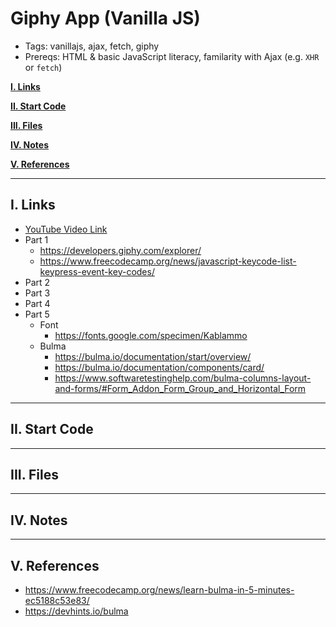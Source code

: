# Giphy App (Vanilla JS)

- Tags: vanillajs, ajax, fetch, giphy
- Prereqs: HTML & basic JavaScript literacy, familarity with Ajax (e.g. `XHR` or `fetch`)

[**I. Links**](#i-links)

[**II. Start Code**](#ii-start-code)

[**III. Files**](#iii-files)

[**IV. Notes**](#iv-notes)

[**V. References**](#v-references)

---

## I. Links
- [YouTube Video Link](#)
- Part 1
  - https://developers.giphy.com/explorer/
  - https://www.freecodecamp.org/news/javascript-keycode-list-keypress-event-key-codes/
- Part 2
- Part 3
- Part 4
- Part 5
  - Font
    - https://fonts.google.com/specimen/Kablammo
  - Bulma
    - https://bulma.io/documentation/start/overview/
    - https://bulma.io/documentation/components/card/
    - https://www.softwaretestinghelp.com/bulma-columns-layout-and-forms/#Form_Addon_Form_Group_and_Horizontal_Form

---

## II. Start Code



---

## III. Files


---

## IV. Notes



---

## V. References
- https://www.freecodecamp.org/news/learn-bulma-in-5-minutes-ec5188c53e83/
- https://devhints.io/bulma
